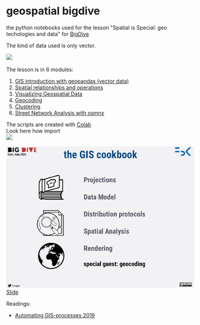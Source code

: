 # geospatial bigdive
the python notebooks used for the lesson "Spatial is Special: geo techologies and data" for [BigDive](https://www.bigdive.eu/big-dive/)

The kind of data used is only vector.

<img src="https://www.bigdive.eu/wp-content/uploads/2018/03/map-768x513.png" width="600">

The lesson is in 6 modules:
1. [GIS introduction with geopandas (vector data)](https://raw.githubusercontent.com/napo/geospatial_bigdive/master/01_GIS_introduction_with_geopandas_(vector_data)_bigdive9.ipynb)
2. [Spatial relationships and operations](https://raw.githubusercontent.com/napo/geospatial_bigdive/master/02_Spatial_relationships_and_operations_bigdive9.ipynb)
3. [Visualizing Geospatial Data](https://raw.githubusercontent.com/napo/geospatial_bigdive/master/03_Visualizing_Geospatial_Data_bigdive9.ipynb)
4. [Geocoding](https://raw.githubusercontent.com/napo/geospatial_bigdive/master/04_Geocoding_bigdive9.ipynb) 
5. [Clustering](https://raw.githubusercontent.com/napo/geospatial_bigdive/master/05_Clustering_bigdive9.ipynb)
6. [Street Network Analysis with osmnx](https://github.com/gboeing/osmnx-examples/blob/master/notebooks/00-osmnx-features-demo.ipynb)

The scripts are created with [Colab](https://colab.research.google.com)<br/>
Look here how import<br/>
<img src="https://raw.githubusercontent.com/napo/geospatial_bigdive/master/img/import_colab_github.gif" width="600">

<img src="https://raw.githubusercontent.com/napo/geospatial_bigdive/master/img/bigdive_geospatial_introduction_preview.png" width="600"><br/>
[Slide](docs/BigDive_geospatial_Introduction.pdf)



Readings:
* [Automating GIS-processes 2019](https://automating-gis-processes.github.io/site/)




